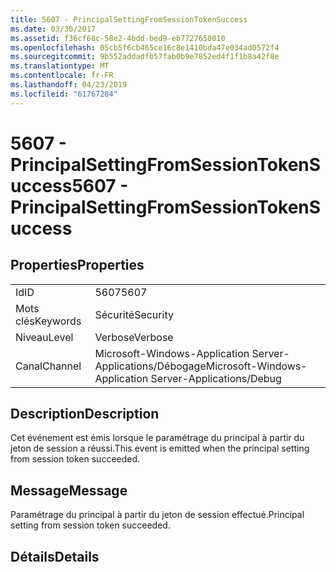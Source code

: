 ```yaml
---
title: 5607 - PrincipalSettingFromSessionTokenSuccess
ms.date: 03/30/2017
ms.assetid: f36cf68c-58e2-4bdd-bed9-eb7727650010
ms.openlocfilehash: 05cb5f6cb465ce16c8e1410bda47e034ad0572f4
ms.sourcegitcommit: 9b552addadfb57fab0b9e7852ed4f1f1b8a42f8e
ms.translationtype: MT
ms.contentlocale: fr-FR
ms.lasthandoff: 04/23/2019
ms.locfileid: "61767284"
---
```

# <a name="5607---principalsettingfromsessiontokensuccess"></a><span data-ttu-id="bccd7-102">5607 - PrincipalSettingFromSessionTokenSuccess</span><span class="sxs-lookup"><span data-stu-id="bccd7-102">5607 - PrincipalSettingFromSessionTokenSuccess</span></span>
## <a name="properties"></a><span data-ttu-id="bccd7-103">Properties</span><span class="sxs-lookup"><span data-stu-id="bccd7-103">Properties</span></span>  
  
|||  
|-|-|  
|<span data-ttu-id="bccd7-104">Id</span><span class="sxs-lookup"><span data-stu-id="bccd7-104">ID</span></span>|<span data-ttu-id="bccd7-105">5607</span><span class="sxs-lookup"><span data-stu-id="bccd7-105">5607</span></span>|  
|<span data-ttu-id="bccd7-106">Mots clés</span><span class="sxs-lookup"><span data-stu-id="bccd7-106">Keywords</span></span>|<span data-ttu-id="bccd7-107">Sécurité</span><span class="sxs-lookup"><span data-stu-id="bccd7-107">Security</span></span>|  
|<span data-ttu-id="bccd7-108">Niveau</span><span class="sxs-lookup"><span data-stu-id="bccd7-108">Level</span></span>|<span data-ttu-id="bccd7-109">Verbose</span><span class="sxs-lookup"><span data-stu-id="bccd7-109">Verbose</span></span>|  
|<span data-ttu-id="bccd7-110">Canal</span><span class="sxs-lookup"><span data-stu-id="bccd7-110">Channel</span></span>|<span data-ttu-id="bccd7-111">Microsoft-Windows-Application Server-Applications/Débogage</span><span class="sxs-lookup"><span data-stu-id="bccd7-111">Microsoft-Windows-Application Server-Applications/Debug</span></span>|  
  
## <a name="description"></a><span data-ttu-id="bccd7-112">Description</span><span class="sxs-lookup"><span data-stu-id="bccd7-112">Description</span></span>  
 <span data-ttu-id="bccd7-113">Cet événement est émis lorsque le paramétrage du principal à partir du jeton de session a réussi.</span><span class="sxs-lookup"><span data-stu-id="bccd7-113">This event is emitted when the principal setting from session token succeeded.</span></span>  
  
## <a name="message"></a><span data-ttu-id="bccd7-114">Message</span><span class="sxs-lookup"><span data-stu-id="bccd7-114">Message</span></span>  
 <span data-ttu-id="bccd7-115">Paramétrage du principal à partir du jeton de session effectué.</span><span class="sxs-lookup"><span data-stu-id="bccd7-115">Principal setting from session token succeeded.</span></span>  
  
## <a name="details"></a><span data-ttu-id="bccd7-116">Détails</span><span class="sxs-lookup"><span data-stu-id="bccd7-116">Details</span></span>
